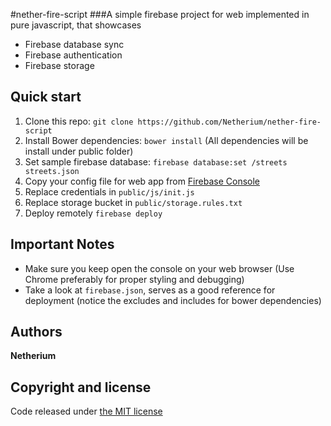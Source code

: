 #nether-fire-script
###A simple firebase project for web implemented in pure javascript, that showcases
* Firebase database sync
* Firebase authentication
* Firebase storage

## Quick start
1. Clone this repo: `git clone https://github.com/Netherium/nether-fire-script`
2. Install Bower dependencies: `bower install` (All dependencies will be install under public folder)
3. Set sample firebase database: `firebase database:set /streets streets.json`
4. Copy your config file for web app from [Firebase Console](https://console.firebase.google.com)
5. Replace credentials in `public/js/init.js`
6. Replace storage bucket in `public/storage.rules.txt`
7. Deploy remotely `firebase deploy`

## Important Notes
* Make sure you keep open the console on your web browser (Use Chrome preferably for proper styling and debugging)
* Take a look at `firebase.json`, serves as a good reference for deployment (notice the excludes and includes for bower dependencies)

## Authors
**Netherium**

## Copyright and license
Code released under [the MIT license](https://github.com/Netherium/nether-fire-script/blob/master/LICENSE)